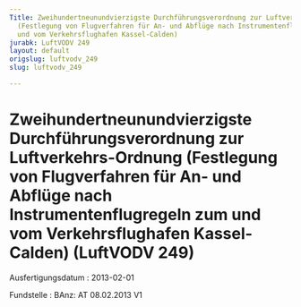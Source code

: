 ```yaml
---
Title: Zweihundertneunundvierzigste Durchführungsverordnung zur Luftverkehrs-Ordnung
  (Festlegung von Flugverfahren für An- und Abflüge nach Instrumentenflugregeln zum
  und vom Verkehrsflughafen Kassel-Calden)
jurabk: LuftVODV 249
layout: default
origslug: luftvodv_249
slug: luftvodv_249

---
```


# Zweihundertneunundvierzigste Durchführungsverordnung zur Luftverkehrs-Ordnung (Festlegung von Flugverfahren für An- und Abflüge nach Instrumentenflugregeln zum und vom Verkehrsflughafen Kassel-Calden) (LuftVODV 249)

Ausfertigungsdatum
:   2013-02-01

Fundstelle
:   BAnz: AT 08.02.2013 V1

